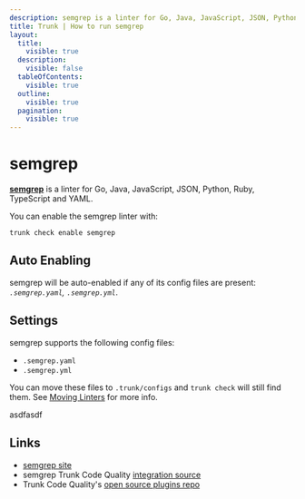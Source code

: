 ```yaml
---
description: semgrep is a linter for Go, Java, JavaScript, JSON, Python, Ruby, TypeScript and YAML
title: Trunk | How to run semgrep
layout:
  title:
    visible: true
  description:
    visible: false
  tableOfContents:
    visible: true
  outline:
    visible: true
  pagination:
    visible: true
---
```


# semgrep

[**semgrep**](https://github.com/returntocorp/semgrep#readme) is a linter for Go, Java, JavaScript, JSON, Python, Ruby, TypeScript and YAML.

You can enable the semgrep linter with:

```shell
trunk check enable semgrep
```

## Auto Enabling

semgrep will be auto-enabled if any of its config files are present: *`.semgrep.yaml`, `.semgrep.yml`*.

## Settings

semgrep supports the following config files:
* `.semgrep.yaml`
* `.semgrep.yml`

You can move these files to `.trunk/configs` and `trunk check` will still find them. See [Moving Linters](../configure-linters.md#moving-linters) for more info.





asdfasdf



## Links

- [semgrep site](https://github.com/returntocorp/semgrep#readme)
- semgrep Trunk Code Quality [integration source](https://github.com/trunk-io/plugins/tree/main/linters/semgrep)
- Trunk Code Quality's [open source plugins repo](https://github.com/trunk-io/plugins/tree/main)
